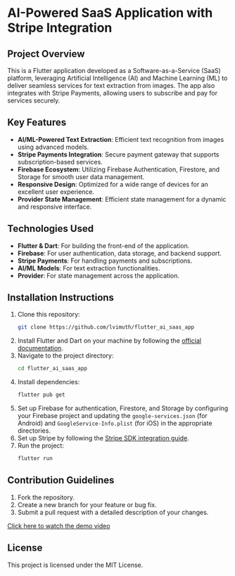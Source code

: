
# AI-Powered SaaS Application with Stripe Integration

## Project Overview
This is a Flutter application developed as a Software-as-a-Service (SaaS) platform, leveraging Artificial Intelligence (AI) and Machine Learning (ML) to deliver seamless services for text extraction from images. The app also integrates with Stripe Payments, allowing users to subscribe and pay for services securely.

## Key Features
- **AI/ML-Powered Text Extraction**: Efficient text recognition from images using advanced models.
- **Stripe Payments Integration**: Secure payment gateway that supports subscription-based services.
- **Firebase Ecosystem**: Utilizing Firebase Authentication, Firestore, and Storage for smooth user data management.
- **Responsive Design**: Optimized for a wide range of devices for an excellent user experience.
- **Provider State Management**: Efficient state management for a dynamic and responsive interface.

## Technologies Used
- **Flutter & Dart**: For building the front-end of the application.
- **Firebase**: For user authentication, data storage, and backend support.
- **Stripe Payments**: For handling payments and subscriptions.
- **AI/ML Models**: For text extraction functionalities.
- **Provider**: For state management across the application.

## Installation Instructions
1. Clone this repository: 
    ```bash
    git clone https://github.com/lvimuth/flutter_ai_saas_app
    ```
2. Install Flutter and Dart on your machine by following the [official documentation](https://docs.flutter.dev/get-started/install).
3. Navigate to the project directory:
    ```bash
    cd flutter_ai_saas_app
    ```
4. Install dependencies:
    ```bash
    flutter pub get
    ```
5. Set up Firebase for authentication, Firestore, and Storage by configuring your Firebase project and updating the `google-services.json` (for Android) and `GoogleService-Info.plist` (for iOS) in the appropriate directories.
6. Set up Stripe by following the [Stripe SDK integration guide](https://stripe.com/docs/payments/accept-a-payment?platform=flutter).
7. Run the project:
    ```bash
    flutter run
    ```

## Contribution Guidelines
1. Fork the repository.
2. Create a new branch for your feature or bug fix.
3. Submit a pull request with a detailed description of your changes.

[Click here to watch the demo video](https://github.com/lvimuth/flutter_ai_saas_app/blob/main/0915.mp4)

## License
This project is licensed under the MIT License.
